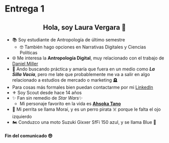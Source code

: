 # Entrega 1
<h2 align="center">Hola, soy Laura Vergara 🌈</h2>

- 📚 Soy estudiante de Antropología de último semestre
    -  🤓 También hago opciones en Narrativas Digitales y Ciencias Políticas
- 🌐 Me interesa la **Antropología Digital**, muy relacionado con el trabajo de [Daniel Miller](https://www.ucl.ac.uk/anthropology/people/academic-and-teaching-staff/daniel-miller)
- 📝 Ando buscando práctica y amaría que fuera en un medio como ***La Silla Vacía***, pero me late que probablemente me va a salir en algo relacionado a estudios de mercado o marketing 🪦
- Para cosas más formales bien puedan contactarme por mi [LinkedIn](https://www.linkedin.com/in/ldvergarav/)
- ⚜️ Soy Scout desde hace 14 años
- ✨ Fan sin remedio de *Star Wars*✨
    - Mi personaje favorito en la vida es **[Ahsoka Tano](https://www.starwars.com/databank/ahsoka-tano)**
- 🐶 Mi perrita se llama Morai, y es un perro pirata ☠️ porque le falta el ojo izquierdo
- 🏍 Conduzco una moto Suzuki Gixxer SfFi 150 azul, y se llama Blue 🔵

<h4 align="left">Fin del comunicado 😎</h4>
